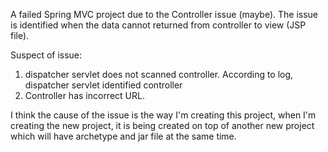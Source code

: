 A failed Spring MVC project due to the Controller issue (maybe).
The issue is identified when the data cannot returned from controller to view (JSP file).

Suspect of issue: 
1. dispatcher servlet does not scanned controller. According to log, dispatcher servlet identified controller
2. Controller has incorrect URL. 

I think the cause of the issue is the way I'm creating this project, when I'm creating the new project, it is being created on top of another new project which will have archetype and jar file at the same time.
